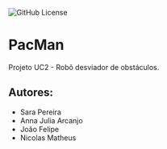 ![GitHub License](https://img.shields.io/github/license/SaraPOliveira/PacMan?style=for-the-badge)

<h1>PacMan</h1>

Projeto UC2 - Robô desviador de obstáculos.

## Autores: 
- Sara Pereira
- Anna Julia Arcanjo 
- João Felipe
- Nicolas Matheus 




